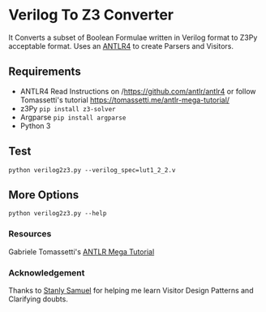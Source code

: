 # Verilog To Z3 Converter
It Converts a subset of Boolean Formulae written in Verilog format to Z3Py acceptable format. Uses an [ANTLR4](/https://github.com/antlr/antlr4) to create Parsers and Visitors.

## Requirements
- ANTLR4
Read Instructions on /https://github.com/antlr/antlr4 or follow Tomassetti's tutorial https://tomassetti.me/antlr-mega-tutorial/
- z3Py
```pip install z3-solver```
- Argparse
```pip install argparse```
- Python 3

## Test
```python verilog2z3.py --verilog_spec=lut1_2_2.v```

## More Options
```python verilog2z3.py --help```

### Resources
Gabriele Tomassetti's [ANTLR Mega Tutorial](https://tomassetti.me/antlr-mega-tutorial/)

### Acknowledgement
Thanks to [Stanly Samuel](https://github.com/stanlysamuel) for helping me learn Visitor Design Patterns and Clarifying doubts.